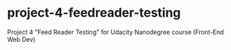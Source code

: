 # project-4-feedreader-testing
Project 4 "Feed Reader Testing" for Udacity Nanodegree course (Front-End Web Dev)
